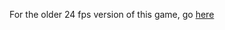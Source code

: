 <script>
  function myFunction() 
  {
    alert("I am an alert box!");
  }
myFunction();
</script>

<object type="application/x-shockwave-flash" 
  data="Platformer_60fps.swf" 
  width="800" height="450">
  <param name="game" value="Platformer.swf" />
  <param name="quality" value="high"/>
</object>

For the older 24 fps version of this game, go <a href="https://sctiger1311.github.io/Skeleton-Sprint/lowfps">here</a>
